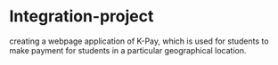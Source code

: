 # Integration-project
creating a webpage application of K-Pay, which is used for students to make payment for students in a particular geographical location.
